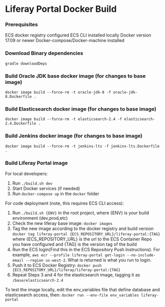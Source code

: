 # Liferay Portal Docker Build

### Prerequisites

ECS docker registry configured
ECS CLI installed locally
Docker version 17.09 or newer
Docker-compose/Docker-machine installed

### Download Binary dependencies

```
gradle downloadDeps
```

### Build Oracle JDK base docker image (for changes to base image)

```
docker image build --force-rm -t oracle-jdk-8 -f oracle-jdk-8.Dockerfile .
```

### Build Elasticsearch docker image (for changes to base image)

```
docker image build --force-rm -t elasticsearch-2.4 -f elasticsearch-2.4.Dockerfile .
```

### Build Jenkins docker image (for changes to base image)

```
docker image build --force-rm -t jenkins-lts -f jenkins-lts.Dockerfile .
```

### Build Liferay Portal image

For local developers:
1. Run ```./build.sh dev```
2. Start Docker services (if needed)
3. Run ```docker-compose up``` in the ```docker``` folder

For code deployment (note, this requires ECS CLI access):
1. Run ```./build.sh {ENV}``` in the root project, where {ENV} is your build environment (dev,prod,etc)
1. Check the new liferay base image: ``` docker images ```
1. Tag the new image according to the docker registry and build version  ```docker tag liferay-portal {ECS_REPOSITORY_URL}/liferay-portal:{TAG}``` where {ECS_REPOSITORY_URL} is the url to the ECS Container Repo you have configured and {TAG} is the version tag of the build
1. Run the ECS login(Find this in the ECS Repository Push Instructions).  For example, ```aws ecr --profile liferay-portal get-login --no-include-email --region us-west-2```.  What is returned is what you run to login.
1. Push it to ECS Docker Registry: ```docker push {ECS_REPOSITORY_URL}/liferay/liferay-portal:{TAG}```
1. Repeat Steps 3 and 4 for the elasticsearch image, tagging it as ```/base/elasticsearch-2.4```

To test the image locally, edit the env_variables file that define database and elasticsearch access, then: ```docker run --env-file env_variables liferay-portal```
